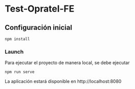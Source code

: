 # Test-Opratel-FE

## Configuración inicial
```
npm install
```

### Launch

Para ejecutar el proyecto de manera local, se debe ejecutar

```
npm run serve
```

La aplicación estará disponible en http://localhost:8080
